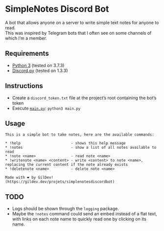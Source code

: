 SimpleNotes Discord Bot
=======================

A bot that allows anyone on a server to write simple text notes for anyone to read.  
This was inspired by Telegram bots that I often see on some channels of which I’m a member.


## Requirements

* [Python 3](https://www.python.org) (tested on 3.7.3)
* [Discord.py](https://github.com/Rapptz/discord.py) (tested on 1.3.3)


## Instructions

* Create a `discord_token.txt` file at the project’s root containing the bot’s token
* Execute [`main.py`](main.py): `python3 main.py`


## Usage

```
This is a simple bot to take notes, here are the available commands:

* !help                       - shows this help message
* !notes                      - show a list of all notes available to read
* !note <name>                - read note <name>
* !writenote <name> <content> - write <content> to note <name>, replacing the current content if the note already exists
* !deletenote <name>          - delete note <name>

Made with ❤️ by GilDev! (https://gildev.dev/projets/simplenotesdiscordbot)
```


## TODO

* Logs should be shown through the `logging` package.
* Maybe the `!notes` command could send an embed instead of a flat text, with links on each note name to quickly read one by clicking on its name.